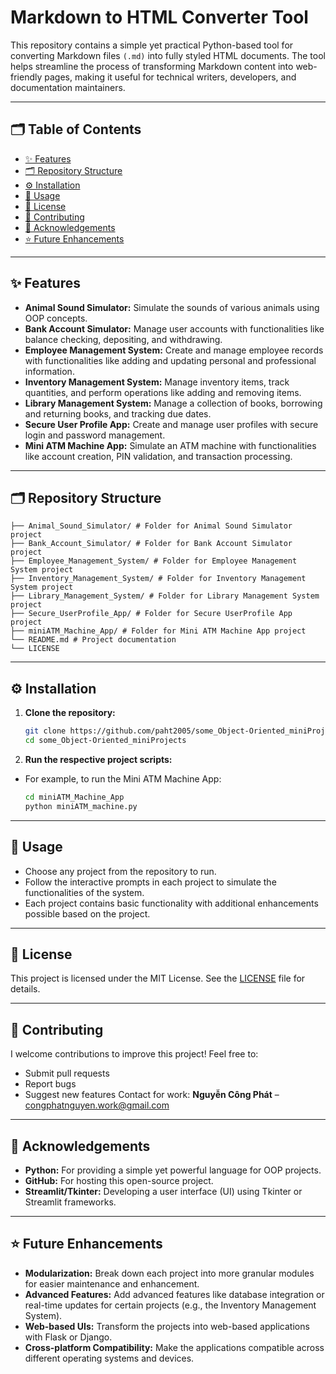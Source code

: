 # Markdown to HTML Converter Tool

This repository contains a simple yet practical Python-based tool for converting Markdown files `(.md)` into fully styled HTML documents. The tool helps streamline the process of transforming Markdown content into web-friendly pages, making it useful for technical writers, developers, and documentation maintainers.

---

## 🗂️ Table of Contents

- [✨ Features](#-features)
- [🗂️ Repository Structure](#️-repository-structure)
- [⚙️ Installation](#️-installation)
- [🎯 Usage](#-usage)
- [📄 License](#-license)
- [🤝 Contributing](#-contributing)
- [🧠 Acknowledgements](#-acknowledgements)
- [⭐ Future Enhancements](#-future-enhancements)

---

## ✨ Features

- **Animal Sound Simulator:** Simulate the sounds of various animals using OOP concepts.
- **Bank Account Simulator:** Manage user accounts with functionalities like balance checking, depositing, and withdrawing.
- **Employee Management System:** Create and manage employee records with functionalities like adding and updating personal and professional information.
- **Inventory Management System:** Manage inventory items, track quantities, and perform operations like adding and removing items.
- **Library Management System:** Manage a collection of books, borrowing and returning books, and tracking due dates.
- **Secure User Profile App:** Create and manage user profiles with secure login and password management.
- **Mini ATM Machine App:** Simulate an ATM machine with functionalities like account creation, PIN validation, and transaction processing.

---

## 🗂️ Repository Structure
```
├── Animal_Sound_Simulator/ # Folder for Animal Sound Simulator project
├── Bank_Account_Simulator/ # Folder for Bank Account Simulator project
├── Employee_Management_System/ # Folder for Employee Management System project
├── Inventory_Management_System/ # Folder for Inventory Management System project
├── Library_Management_System/ # Folder for Library Management System project
├── Secure_UserProfile_App/ # Folder for Secure UserProfile App project
├── miniATM_Machine_App/ # Folder for Mini ATM Machine App project
└── README.md # Project documentation
└── LICENSE

```
---

## ⚙️ Installation

1. **Clone the repository:**
   ```bash
   git clone https://github.com/paht2005/some_Object-Oriented_miniProjects.git
   cd some_Object-Oriented_miniProjects
   ```
2. **Run the respective project scripts:**
- For example, to run the Mini ATM Machine App:
   ```bash
   cd miniATM_Machine_App
   python miniATM_machine.py
   ```
---
## 🎯 Usage
- Choose any project from the repository to run.
- Follow the interactive prompts in each project to simulate the functionalities of the system.
- Each project contains basic functionality with additional enhancements possible based on the project.

---
## 📄 License
This project is licensed under the MIT License. See the [LICENSE](./LICENSE) file for details.

---
## 🤝 Contributing
I welcome contributions to improve this project!
Feel free to:
- Submit pull requests
- Report bugs
- Suggest new features
Contact for work: **Nguyễn Công Phát** – congphatnguyen.work@gmail.com
---
## 🧠 Acknowledgements
- **Python:** For providing a simple yet powerful language for OOP projects.
- **GitHub:** For hosting this open-source project.
- **Streamlit/Tkinter:** Developing a user interface (UI) using Tkinter or Streamlit frameworks.
---
## ⭐ Future Enhancements
- **Modularization:** Break down each project into more granular modules for easier maintenance and enhancement.
- **Advanced Features:** Add advanced features like database integration or real-time updates for certain projects (e.g., the Inventory Management System).
- **Web-based UIs:** Transform the projects into web-based applications with Flask or Django.
- **Cross-platform Compatibility:** Make the applications compatible across different operating systems and devices.
